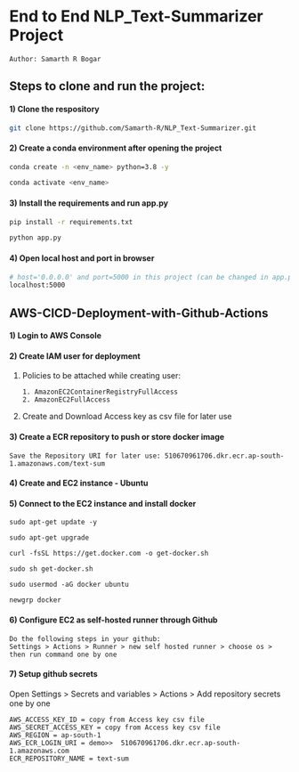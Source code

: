 # End to End NLP_Text-Summarizer Project

    Author: Samarth R Bogar

## Steps to clone and run the project:

#### 1) Clone the respository

```bash
git clone https://github.com/Samarth-R/NLP_Text-Summarizer.git
```

#### 2) Create a conda environment after opening the project

```bash
conda create -n <env_name> python=3.8 -y
```

```bash
conda activate <env_name>
```

#### 3) Install the requirements and run app.py

```bash
pip install -r requirements.txt
```

```bash
python app.py
```

#### 4) Open local host and port in browser

```bash
# host='0.0.0.0' and port=5000 in this project (can be changed in app.py)
localhost:5000
```

## AWS-CICD-Deployment-with-Github-Actions

#### 1) Login to AWS Console

#### 2) Create IAM user for deployment

1.  Policies to be attached while creating user:

        1. AmazonEC2ContainerRegistryFullAccess
        2. AmazonEC2FullAccess

2.  Create and Download Access key as csv file for later use

#### 3) Create a ECR repository to push or store docker image

    Save the Repository URI for later use: 510670961706.dkr.ecr.ap-south-1.amazonaws.com/text-sum

#### 4) Create and EC2 instance - Ubuntu

#### 5) Connect to the EC2 instance and install docker

    sudo apt-get update -y

    sudo apt-get upgrade

    curl -fsSL https://get.docker.com -o get-docker.sh

    sudo sh get-docker.sh

    sudo usermod -aG docker ubuntu

    newgrp docker

#### 6) Configure EC2 as self-hosted runner through Github

    Do the following steps in your github:
    Settings > Actions > Runner > new self hosted runner > choose os > then run command one by one

#### 7) Setup github secrets

Open Settings > Secrets and variables > Actions > Add repository secrets one by one

    AWS_ACCESS_KEY_ID = copy from Access key csv file
    AWS_SECRET_ACCESS_KEY = copy from Access key csv file
    AWS_REGION = ap-south-1
    AWS_ECR_LOGIN_URI = demo>>  510670961706.dkr.ecr.ap-south-1.amazonaws.com
    ECR_REPOSITORY_NAME = text-sum

<!-- ## Workflows

1. Update config.yaml
2. Update params.yaml
3. Update entity
4. Update the configuration manager in src config
5. update the conponents
6. update the pipeline
7. update the main.py
8. update the app.py -->
